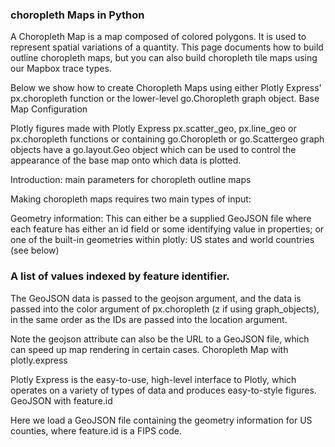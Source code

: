 ### choropleth Maps in Python

A Choropleth Map is a map composed of colored polygons. It is used to represent spatial variations of a quantity. This page documents how to build outline choropleth maps, but you can also build choropleth tile maps using our Mapbox trace types.

Below we show how to create Choropleth Maps using either Plotly Express' px.choropleth function or the lower-level go.Choropleth graph object.
Base Map Configuration

Plotly figures made with Plotly Express px.scatter_geo, px.line_geo or px.choropleth functions or containing go.Choropleth or go.Scattergeo graph objects have a go.layout.Geo object which can be used to control the appearance of the base map onto which data is plotted.

Introduction: main parameters for choropleth outline maps

Making choropleth maps requires two main types of input:

Geometry information:
This can either be a supplied GeoJSON file where each feature has either an id field or some identifying value in properties; or
one of the built-in geometries within plotly: US states and world countries (see below)


### A list of values indexed by feature identifier.

The GeoJSON data is passed to the geojson argument, and the data is passed into the color argument of px.choropleth (z if using graph_objects), in the same order as the IDs are passed into the location argument.

Note the geojson attribute can also be the URL to a GeoJSON file, which can speed up map rendering in certain cases.
Choropleth Map with plotly.express

Plotly Express is the easy-to-use, high-level interface to Plotly, which operates on a variety of types of data and produces easy-to-style figures.
GeoJSON with feature.id

Here we load a GeoJSON file containing the geometry information for US counties, where feature.id is a FIPS code.
